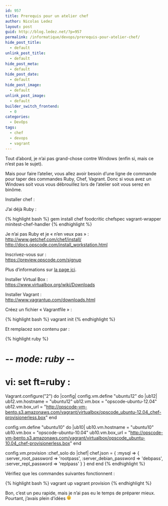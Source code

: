 ```yaml
---
id: 957
title: Prerequis pour un atelier chef
author: Nicolas Ledez
layout: post
guid: http://blog.ledez.net/?p=957
permalink: /informatique/devops/prerequis-pour-atelier-chef/
hide_post_title:
  - default
unlink_post_title:
  - default
hide_post_meta:
  - default
hide_post_date:
  - default
hide_post_image:
  - default
unlink_post_image:
  - default
builder_switch_frontend:
  - 0
categories:
  - DevOps
tags:
  - chef
  - devops
  - vagrant
---
```

Tout d&rsquo;abord, je n&rsquo;ai pas grand-chose contre Windows (enfin si, mais ce n&rsquo;est pas le sujet).

Mais pour faire l&rsquo;atelier, vous allez avoir besoin d&rsquo;une ligne de commande pour taper des commandes Ruby, Chef, Vagrant. Donc si vous avez un Windows soit vous vous débrouillez lors de l&rsquo;atelier soit vous serez en binôme.

Installer chef :

J&rsquo;ai déjà Ruby :

{% highlight bash %}
    gem install chef foodcritic chefspec vagrant-wrapper minitest-chef-handler
{% endhighlight %}

Je n&rsquo;ai pas Ruby et je &laquo;&nbsp;n&rsquo;en veux pas&nbsp;&raquo; :  
<http://www.getchef.com/chef/install/>  
<http://docs.opscode.com/install_workstation.html>

Inscrivez-vous sur :  
<https://preview.opscode.com/signup>

Plus d&rsquo;informations sur [la page ici][1].

Installer Virtual Box :  
<https://www.virtualbox.org/wiki/Downloads>

Installer Vagrant :  
<http://www.vagrantup.com/downloads.html>

Créez un fichier &laquo;&nbsp;Vagrantfile&nbsp;&raquo; :

{% highlight bash %}
    vagrant init
{% endhighlight %}

Et remplacez son contenu par :

{% highlight ruby %}
# -*- mode: ruby -*-
# vi: set ft=ruby :

Vagrant.configure("2") do |config|
  config.vm.define "ubuntu12" do |ub12|
    ub12.vm.hostname = "ubuntu12"
    ub12.vm.box = "opscode-ubuntu-12.04"
    ub12.vm.box_url = "http://opscode-vm-bento.s3.amazonaws.com/vagrant/virtualbox/opscode_ubuntu-12.04_chef-provisionerless.box"
  end

  config.vm.define "ubuntu10" do |ub10|
    ub10.vm.hostname = "ubuntu10"
    ub10.vm.box = "opscode-ubuntu-10.04"
    ub10.vm.box_url = "http://opscode-vm-bento.s3.amazonaws.com/vagrant/virtualbox/opscode_ubuntu-10.04_chef-provisionerless.box"
  end

  config.vm.provision :chef_solo do |chef|
    chef.json = {
      :mysql => {
        :server_root_password => 'rootpass',
        :server_debian_password => 'debpass',
        :server_repl_password => 'replpass'
      }
    }
  end
end
{% endhighlight %}

Vérifiez que les commandes suivantes fonctionnent :

{% highlight bash %}
vagrant up
vagrant provision
{% endhighlight %}

Bon, c&rsquo;est un peu rapide, mais je n&rsquo;ai pas eu le temps de préparer mieux. Pourtant, j&rsquo;avais plein d&rsquo;idées <img src="/images/smilies/simple-smile.png" alt=":)" class="wp-smiley" style="height: 1em; max-height: 1em;" />

 [1]: http://blog.ledez.net/informatique/utiliser-chef-1-opscode/ "Utiliser chef #1 – Création d’un compte chez Opscode"
